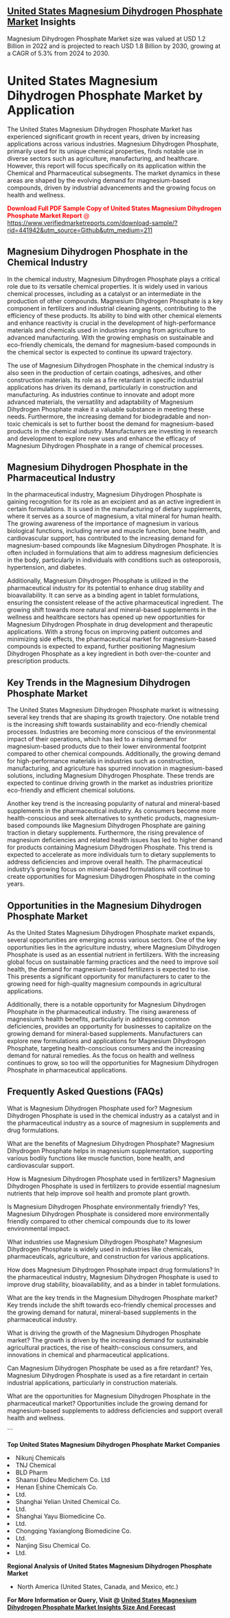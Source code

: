 <h2><a href="https://www.verifiedmarketreports.com/download-sample/?rid=441942&amp;utm_source=Github&amp;utm_medium=211" target="_blank">United States Magnesium Dihydrogen Phosphate Market</a> Insights</h2><p>Magnesium Dihydrogen Phosphate Market size was valued at USD 1.2 Billion in 2022 and is projected to reach USD 1.8 Billion by 2030, growing at a CAGR of 5.3% from 2024 to 2030.</p><p><h1>United States Magnesium Dihydrogen Phosphate Market by Application</h1><p>The United States Magnesium Dihydrogen Phosphate Market has experienced significant growth in recent years, driven by increasing applications across various industries. Magnesium Dihydrogen Phosphate, primarily used for its unique chemical properties, finds notable use in diverse sectors such as agriculture, manufacturing, and healthcare. However, this report will focus specifically on its application within the Chemical and Pharmaceutical subsegments. The market dynamics in these areas are shaped by the evolving demand for magnesium-based compounds, driven by industrial advancements and the growing focus on health and wellness. <p><span class=""><span style="color: #ff0000;"><strong>Download Full PDF Sample Copy of United States Magnesium Dihydrogen Phosphate Market Report</strong> @ </span><a href="https://www.verifiedmarketreports.com/download-sample/?rid=441942&amp;utm_source=Github&amp;utm_medium=211" target="_blank">https://www.verifiedmarketreports.com/download-sample/?rid=441942&amp;utm_source=Github&amp;utm_medium=211</a></span></p></p><h2>Magnesium Dihydrogen Phosphate in the Chemical Industry</h2><p>In the chemical industry, Magnesium Dihydrogen Phosphate plays a critical role due to its versatile chemical properties. It is widely used in various chemical processes, including as a catalyst or an intermediate in the production of other compounds. Magnesium Dihydrogen Phosphate is a key component in fertilizers and industrial cleaning agents, contributing to the efficiency of these products. Its ability to bind with other chemical elements and enhance reactivity is crucial in the development of high-performance materials and chemicals used in industries ranging from agriculture to advanced manufacturing. With the growing emphasis on sustainable and eco-friendly chemicals, the demand for magnesium-based compounds in the chemical sector is expected to continue its upward trajectory.</p><p>The use of Magnesium Dihydrogen Phosphate in the chemical industry is also seen in the production of certain coatings, adhesives, and other construction materials. Its role as a fire retardant in specific industrial applications has driven its demand, particularly in construction and manufacturing. As industries continue to innovate and adopt more advanced materials, the versatility and adaptability of Magnesium Dihydrogen Phosphate make it a valuable substance in meeting these needs. Furthermore, the increasing demand for biodegradable and non-toxic chemicals is set to further boost the demand for magnesium-based products in the chemical industry. Manufacturers are investing in research and development to explore new uses and enhance the efficacy of Magnesium Dihydrogen Phosphate in a range of chemical processes.</p><h2>Magnesium Dihydrogen Phosphate in the Pharmaceutical Industry</h2><p>In the pharmaceutical industry, Magnesium Dihydrogen Phosphate is gaining recognition for its role as an excipient and as an active ingredient in certain formulations. It is used in the manufacturing of dietary supplements, where it serves as a source of magnesium, a vital mineral for human health. The growing awareness of the importance of magnesium in various biological functions, including nerve and muscle function, bone health, and cardiovascular support, has contributed to the increasing demand for magnesium-based compounds like Magnesium Dihydrogen Phosphate. It is often included in formulations that aim to address magnesium deficiencies in the body, particularly in individuals with conditions such as osteoporosis, hypertension, and diabetes.</p><p>Additionally, Magnesium Dihydrogen Phosphate is utilized in the pharmaceutical industry for its potential to enhance drug stability and bioavailability. It can serve as a binding agent in tablet formulations, ensuring the consistent release of the active pharmaceutical ingredient. The growing shift towards more natural and mineral-based supplements in the wellness and healthcare sectors has opened up new opportunities for Magnesium Dihydrogen Phosphate in drug development and therapeutic applications. With a strong focus on improving patient outcomes and minimizing side effects, the pharmaceutical market for magnesium-based compounds is expected to expand, further positioning Magnesium Dihydrogen Phosphate as a key ingredient in both over-the-counter and prescription products.</p><h2>Key Trends in the Magnesium Dihydrogen Phosphate Market</h2><p>The United States Magnesium Dihydrogen Phosphate market is witnessing several key trends that are shaping its growth trajectory. One notable trend is the increasing shift towards sustainability and eco-friendly chemical processes. Industries are becoming more conscious of the environmental impact of their operations, which has led to a rising demand for magnesium-based products due to their lower environmental footprint compared to other chemical compounds. Additionally, the growing demand for high-performance materials in industries such as construction, manufacturing, and agriculture has spurred innovation in magnesium-based solutions, including Magnesium Dihydrogen Phosphate. These trends are expected to continue driving growth in the market as industries prioritize eco-friendly and efficient chemical solutions.</p><p>Another key trend is the increasing popularity of natural and mineral-based supplements in the pharmaceutical industry. As consumers become more health-conscious and seek alternatives to synthetic products, magnesium-based compounds like Magnesium Dihydrogen Phosphate are gaining traction in dietary supplements. Furthermore, the rising prevalence of magnesium deficiencies and related health issues has led to higher demand for products containing Magnesium Dihydrogen Phosphate. This trend is expected to accelerate as more individuals turn to dietary supplements to address deficiencies and improve overall health. The pharmaceutical industry’s growing focus on mineral-based formulations will continue to create opportunities for Magnesium Dihydrogen Phosphate in the coming years.</p><h2>Opportunities in the Magnesium Dihydrogen Phosphate Market</h2><p>As the United States Magnesium Dihydrogen Phosphate market expands, several opportunities are emerging across various sectors. One of the key opportunities lies in the agriculture industry, where Magnesium Dihydrogen Phosphate is used as an essential nutrient in fertilizers. With the increasing global focus on sustainable farming practices and the need to improve soil health, the demand for magnesium-based fertilizers is expected to rise. This presents a significant opportunity for manufacturers to cater to the growing need for high-quality magnesium compounds in agricultural applications.</p><p>Additionally, there is a notable opportunity for Magnesium Dihydrogen Phosphate in the pharmaceutical industry. The rising awareness of magnesium’s health benefits, particularly in addressing common deficiencies, provides an opportunity for businesses to capitalize on the growing demand for mineral-based supplements. Manufacturers can explore new formulations and applications for Magnesium Dihydrogen Phosphate, targeting health-conscious consumers and the increasing demand for natural remedies. As the focus on health and wellness continues to grow, so too will the opportunities for Magnesium Dihydrogen Phosphate in pharmaceutical applications.</p><h2>Frequently Asked Questions (FAQs)</h2><p>What is Magnesium Dihydrogen Phosphate used for? Magnesium Dihydrogen Phosphate is used in the chemical industry as a catalyst and in the pharmaceutical industry as a source of magnesium in supplements and drug formulations.</p><p>What are the benefits of Magnesium Dihydrogen Phosphate? Magnesium Dihydrogen Phosphate helps in magnesium supplementation, supporting various bodily functions like muscle function, bone health, and cardiovascular support.</p><p>How is Magnesium Dihydrogen Phosphate used in fertilizers? Magnesium Dihydrogen Phosphate is used in fertilizers to provide essential magnesium nutrients that help improve soil health and promote plant growth.</p><p>Is Magnesium Dihydrogen Phosphate environmentally friendly? Yes, Magnesium Dihydrogen Phosphate is considered more environmentally friendly compared to other chemical compounds due to its lower environmental impact.</p><p>What industries use Magnesium Dihydrogen Phosphate? Magnesium Dihydrogen Phosphate is widely used in industries like chemicals, pharmaceuticals, agriculture, and construction for various applications.</p><p>How does Magnesium Dihydrogen Phosphate impact drug formulations? In the pharmaceutical industry, Magnesium Dihydrogen Phosphate is used to improve drug stability, bioavailability, and as a binder in tablet formulations.</p><p>What are the key trends in the Magnesium Dihydrogen Phosphate market? Key trends include the shift towards eco-friendly chemical processes and the growing demand for natural, mineral-based supplements in the pharmaceutical industry.</p><p>What is driving the growth of the Magnesium Dihydrogen Phosphate market? The growth is driven by the increasing demand for sustainable agricultural practices, the rise of health-conscious consumers, and innovations in chemical and pharmaceutical applications.</p><p>Can Magnesium Dihydrogen Phosphate be used as a fire retardant? Yes, Magnesium Dihydrogen Phosphate is used as a fire retardant in certain industrial applications, particularly in construction materials.</p><p>What are the opportunities for Magnesium Dihydrogen Phosphate in the pharmaceutical market? Opportunities include the growing demand for magnesium-based supplements to address deficiencies and support overall health and wellness.</p>```</p><p><strong>Top United States Magnesium Dihydrogen Phosphate Market Companies</strong></p><div data-test-id=""><p><li>Nikunj Chemicals</li><li> TNJ Chemical</li><li> BLD Pharm</li><li> Shaanxi Dideu Medichem Co. Ltd</li><li> Henan Eshine Chemicals Co.</li><li> Ltd.</li><li> Shanghai Yelian United Chemical Co.</li><li> Ltd.</li><li> Shanghai Yayu Biomedicine Co.</li><li> Ltd.</li><li> Chongqing Yaxianglong Biomedicine Co.</li><li> Ltd.</li><li> Nanjing Sisu Chemical Co.</li><li> Ltd.</li></p><div><strong>Regional Analysis of&nbsp;United States Magnesium Dihydrogen Phosphate Market</strong></div><ul><li dir="ltr"><p dir="ltr">North America&nbsp;(United States, Canada, and Mexico, etc.)</p></li></ul><p><strong>For More Information or Query, Visit @&nbsp;</strong><strong><a href="https://www.verifiedmarketreports.com/product/magnesium-dihydrogen-phosphate-market/?utm_source=Github&amp;utm_medium=211" target="_blank">United States Magnesium Dihydrogen Phosphate Market Insights Size And Forecast</a></strong></p></div>
